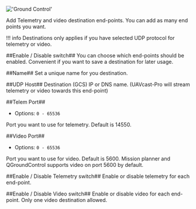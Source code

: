 !['Ground Control'](../images/pages/Ground-Control/ground-control.jpg)

Add Telemetry and video destination end-points. You can add as many end points you want.

!!! info
    Destinations only applies if you have selected UDP protocol for telemetry or video.  

##Enable / Disable switch##
You can choose which end-points should be enabled. Convenient if you want to save a destination for later usage.

##Name##
Set a unique name for you destination.

##UDP Host##
Destination (GCS) IP or DNS name. (UAVcast-Pro will stream telemetry or video towards this end-point)

##Telem Port##
* Options: `0 - 65536`

Port you want to use for telemetry. Default is 14550.

##Video Port##
* Options: `0 - 65536`

Port you want to use for video. Default is 5600. Mission planner and QGroundControl supports video on port 5600 by default.

##Enable / Disable Telemetry switch##
Enable or disable telemetry for each end-point.

##Enable / Disable Video switch##
Enable or disable video for each end-point. Only one video destination allowed.
